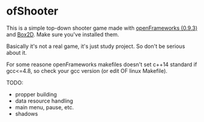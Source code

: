 # ofShooter

This is a simple top-down shooter game made with [openFrameworks (0.9.3)](http://openframeworks.cc/) and [Box2D](https://github.com/erincatto/Box2D). Make sure you've installed them. 

 Basically it's not a real game, it's just study project. So don't be serious about it. 

 For some reasone openFrameworks makefiles doesn't set c++14 standard if gcc<=4.8, so check your gcc version (or edit OF linux Makefile).

 TODO:
 * propper building
 * data resource handling
 * main menu, pause, etc.
 * shadows